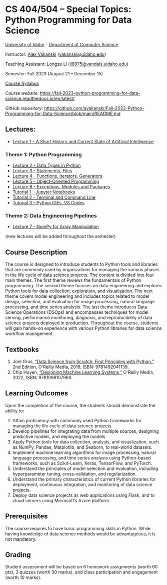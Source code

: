 # CS 404/504 – Special Topics: Python Programming for Data Science
[University of Idaho](https://www.uidaho.edu) - [Department of Computer Science](https://www.uidaho.edu/engr/departments/cs)

Instructor: [Alex Vakanski](https://www.webpages.uidaho.edu/vakanski/index.html) (vakanski@uidaho.edu)

Teaching Assistant: Longze Li (li8975@vandals.uidaho.edu) 

Semester: Fall 2023 (August 21 – December 15)

<a href="docs/Lectures/CS_404_504-ST_Python_Programming_for_Data_Science-Syllabus.pdf">Course Syllabus</a>

*Course website*: <https://fall-2023-python-programming-for-data-science.readthedocs.io/en/latest/>

*GitHub repository*: <https://github.com/avakanski/Fall-2023-Python-Programming-for-Data-Science/blob/main/README.md>


## Lectures:
* <a href="docs/Lectures/Lecture_1-A_Short_History_of_AI/Lecture_1-A_Short_History_of_AI.pdf">Lecture 1 - A Short History and Current State of Artificial Intelligence</a>
### Theme 1: Python Programming
* <a href="docs/Lectures/Theme_1-Python_Programming/Lecture_2-Data_Types_in_Python/Lecture_2-Data_Types.ipynb">Lecture 2 - Data Types in Python</a>
* <a href="docs/Lectures/Theme_1-Python_Programming/Lecture_3-Statements,_Files/Lecture_3-Statements,_Files.ipynb">Lecture 3 - Statements, Files</a>
* <a href="docs/Lectures/Theme_1-Python_Programming/Lecture_4-Functions,_Iterators,_Generators/Lecture_4-Functions.ipynb">Lecture 4 - Functions, Iterators, Generators</a>
* <a href="docs/Lectures/Theme_1-Python_Programming/Lecture_5-OOP/Lecture_5-OOP.ipynb">Lecture 5 - Object-Oriented Programming</a>
* <a href="docs/Lectures/Theme_1-Python_Programming/Lecture_6-Exceptions,_Modules/Lecture_6-Exceptions,_Modules.ipynb">Lecture 6 - Exceptions, Modules and Packages</a>
* <a href="docs/Lectures/Theme_1-Python_Programming/Tutorial_1-Jupyter_Notebooks/Tutorial_1-Jupyter_Notebooks.ipynb">Tutorial 1 - Jupyter Notebooks</a>
* <a href="docs/Lectures/Theme_1-Python_Programming/Tutorial_2-Terminal_and_Command_Line/Tutorial_2-Terminal_and_Command_Line.ipynb">Tutorial 2 - Terminal and Command Line</a>
* <a href="docs/Lectures/Theme_1-Python_Programming/Tutorial_3-VS_Code/Tutorial_3-VS_Code.ipynb">Tutorial 3 - Python IDEs, VS Codes</a>
### Theme 2: Data Engineering Pipelines
* <a href="docs/Lectures/Theme_2-Data_Engineering/Lecture_7-NumPy/Lecture_7-NumPy.ipynb">Lecture 7 - NumPy for Array Manipulation</a>

(new lectures will be added throughout the semester)


## Course Description
The course is designed to introduce students to Python tools and libraries that are commonly used by organizations for managing the various phases in the life cycle of data science projects. The content is divided into four main themes. The first theme reviews the fundamentals of Python programming. The second theme focuses on data engineering and explores Python tools for data collection, exploration, and visualization. The next theme covers model engineering and includes topics related to model design, selection, and evaluation for image processing, natural language processing, and time series analysis. The last theme introduces Data Science Operations (DSOps) and encompasses techniques for model serving, performance monitoring, diagnosis, and reproducibility of data science projects deployed in production. Throughout the course, students will gain hands-on experience with various Python libraries for data science workflow management.

## Textbooks
1.	Joel Grus, [“Data Science from Scratch: First Principles with Python,”](https://www.amazon.com/Data-Science-Scratch-Principles-Python/dp/1492041130/ref=pd_lpo_1?pd_rd_i=1492041130&psc=1) 2nd Edition, O'Reilly Media, 2019, ISBN: 9781492041139.
2.	Chip Huyen, [“Designing Machine Learning Systems,”](https://www.amazon.com/Designing-Machine-Learning-Systems-Production-Ready/dp/1098107969) O'Reilly Media, 2022, ISBN: 9781098107963.

## Learning Outcomes
Upon the completion of the course, the students should demonstrate the ability to:
1. Attain proficiency with commonly used Python frameworks for managing the life cycle of data science projects.
2. Develop pipelines for integrating data from multiple sources, designing predictive models, and deploying the models.
3. Apply Python tools for data collection, analysis, and visualization, such as NumPy, Pandas, Matplotlib, and Seaborn, to real-world datasets.
4. Implement machine learning algorithms for image processing, natural language processing, and time series analysis using Python-based frameworks, such as Scikit-Learn, Keras, TensorFlow, and PyTorch.
5. Understand the principles of model selection and evaluation, including hyperparameter tuning, cross-validation, and regularization.
6. Understand the primary characteristics of current Python libraries for deployment, continuous integration, and monitoring of data science projects.
7. Deploy data science projects as web applications using Flask, and to cloud servers using Microsoft’s Azure platform.

## Prerequisites
The course requires to have basic programming skills in Python. While having knowledge of data science methods would be advantageous, it is not mandatory.

## Grading
Student assessment will be based on 6 homework assignments (worth 60 pts), 3 quizzes (worth 30 marks), and class participation and engagement (worth 10 marks).
